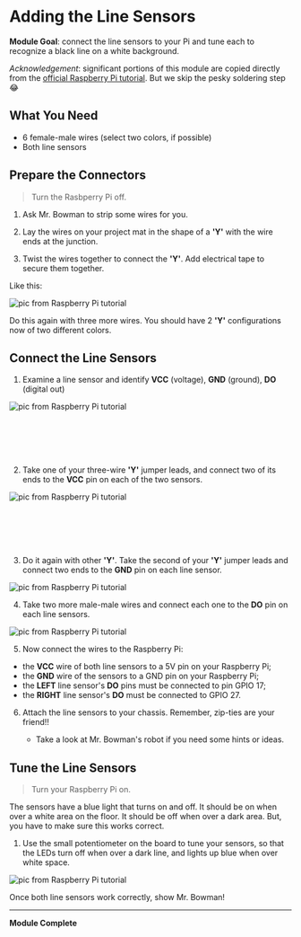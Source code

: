 # Adding the Line Sensors

**Module Goal**: connect the line sensors to your Pi and tune each to recognize a black line on a white background.

*Acknowledgement*: significant portions of this module are copied directly from the [official Raspberry Pi tutorial](https://projects.raspberrypi.org/en/projects/rpi-python-line-following). But we skip the pesky soldering step :joy:

## What You Need

* 6 female-male wires (select two colors, if possible)
* Both line sensors

## Prepare the Connectors

> Turn the Rasbperry Pi off.

1. Ask Mr. Bowman to strip some wires for you.

2. Lay the wires on your project mat in the shape of a **'Y'** with the wire ends at the junction.

3. Twist the wires together to connect the **'Y'**. Add electrical tape to secure them together.

Like this:

![pic from Raspberry Pi tutorial](pics/y-shaped-wires-connected.jpg)

Do this again with three more wires. You should have 2 **'Y'** configurations now of two different colors.

## Connect the Line Sensors

1. Examine a line sensor and identify **VCC** (voltage), **GND** (ground), **DO** (digital out)

![pic from Raspberry Pi tutorial](pics/line_sensor.jpg)

<br>
<br>
<br>
<br>

2. Take one of your three-wire **'Y'** jumper leads, and connect two of its ends to the **VCC** pin on each of the two sensors.

![pic from Raspberry Pi tutorial](pics/line_sensors_connected_single_wire.jpg)

<br>
<br>
<br>
<br>

3. Do it again with other **'Y'**. Take the second of your **'Y'** jumper leads and connect two ends to the **GND** pin on each line sensor.

![pic from Raspberry Pi tutorial](pics/line_sensors_connected_second_wire.jpg)

4. Take two more male-male wires and connect each one to the **DO** pin on each line sensors.

![pic from Raspberry Pi tutorial](pics/line_sensors_connected_all_wires.jpg)

5. Now connect the wires to the Raspberry Pi:

* the **VCC** wire of both line sensors to a 5V pin on your Raspberry Pi;
* the **GND** wire of the sensors to a GND pin on your Raspberry Pi;
* the **LEFT** line sensor's **DO** pins must be connected to pin GPIO 17;
* the **RIGHT** line sensor's **DO** must be connected to GPIO 27.

6. Attach the line sensors to your chassis. Remember, zip-ties are your friend!!

    * Take a look at Mr. Bowman's robot if you need some hints or ideas.

## Tune the Line Sensors

> Turn your Raspberry Pi on.

The sensors have a blue light that turns on and off. It should be on when over a white area on the floor. It should be off when over a dark area. But, you have to make sure this works correct. 

1. Use the small potentiometer on the board to tune your sensors, so that the LEDs turn off when over a dark line, and lights up blue when over white space.

![pic from Raspberry Pi tutorial](pics/tune_line_sensors.jpg)

Once both line sensors work correctly, show Mr. Bowman!

---

**Module Complete**
